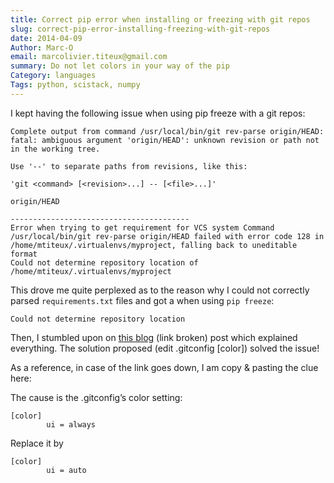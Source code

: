 ```yaml
---
title: Correct pip error when installing or freezing with git repos
slug: correct-pip-error-installing-freezing-with-git-repos
date: 2014-04-09
Author: Marc-O
email: marcolivier.titeux@gmail.com
summary: Do not let colors in your way of the pip
Category: languages
Tags: python, scistack, numpy
---
```


I kept having the following issue when using pip freeze with a git repos:

    Complete output from command /usr/local/bin/git rev-parse origin/HEAD:
    fatal: ambiguous argument 'origin/HEAD': unknown revision or path not in the working tree.

    Use '--' to separate paths from revisions, like this:

    'git <command> [<revision>...] -- [<file>...]'

    origin/HEAD

    ----------------------------------------
    Error when trying to get requirement for VCS system Command /usr/local/bin/git rev-parse origin/HEAD failed with error code 128 in /home/mtiteux/.virtualenvs/myproject, falling back to uneditable format
    Could not determine repository location of /home/mtiteux/.virtualenvs/myproject
    
This drove me quite perplexed as to the reason why I could not correctly parsed `requirements.txt` files and got a when using `pip freeze`:

    Could not determine repository location

Then, I stumbled upon on [this blog](http://koyekola.tumblr.com/post/7193469590/pip-error-installing-from-git-branch-tag-fixed) (link broken) post which explained everything. The solution proposed (edit .gitconfig [color]) solved the issue!

As a reference, in case of the link goes down, I am copy & pasting the clue here:

The cause is the .gitconfig’s color setting:

    [color]
            ui = always
Replace it by

    [color]
            ui = auto

